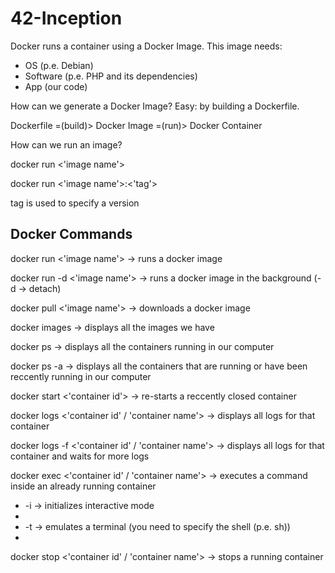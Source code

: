 # 42-Inception

Docker runs a container using a Docker Image. This image needs:

  - OS (p.e. Debian)
  - Software (p.e. PHP and its dependencies)
  - App (our code)

How can we generate a Docker Image? Easy: by building a Dockerfile.

Dockerfile =(build)> Docker Image =(run)> Docker Container

How can we run an image?

docker run <'image name'>

docker run <'image name'>:<'tag'>

tag is used to specify a version


## Docker Commands
docker run <'image name'> -> runs a docker image

docker run -d <'image name'> -> runs a docker image in the background (-d -> detach)

docker pull <'image name'> -> downloads a docker image

docker images -> displays all the images we have

docker ps -> displays all the containers running in our computer

docker ps -a -> displays all the  containers that are running or have been reccently running in our computer

docker start <'container id'> -> re-starts a reccently closed container

docker logs <'container id' / 'container name'> -> displays all logs for that container

docker logs -f <'container id' / 'container name'> -> displays all logs for that container and waits for more logs

docker exec <'container id' / 'container name'> -> executes a command inside an already running container

  - -i -> initializes interactive mode
  - 
  - -t -> emulates a terminal (you need to specify the shell (p.e. sh))
  - 
docker stop <'container id' / 'container name'> -> stops a running container

